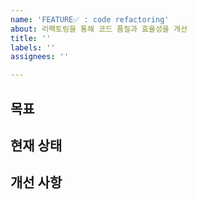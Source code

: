 ```yaml
---
name: 'FEATURE✅ : code refactoring'
about: 리팩토링을 통해 코드 품질과 효율성을 개선
title: ''
labels: ''
assignees: ''

---
```


## 목표
<!--- 이 이슈를 통해 달성하고자 하는 목표를 설명해주세요. -->

## 현재 상태
<!--- 리펙토링이 필요한 코드의 현재 상태를 설명해주세요. -->

## 개선 사항
<!--- 리펙토링을 통해 어떤 개선 사항을 기대하는지 설명해주세요. -->
